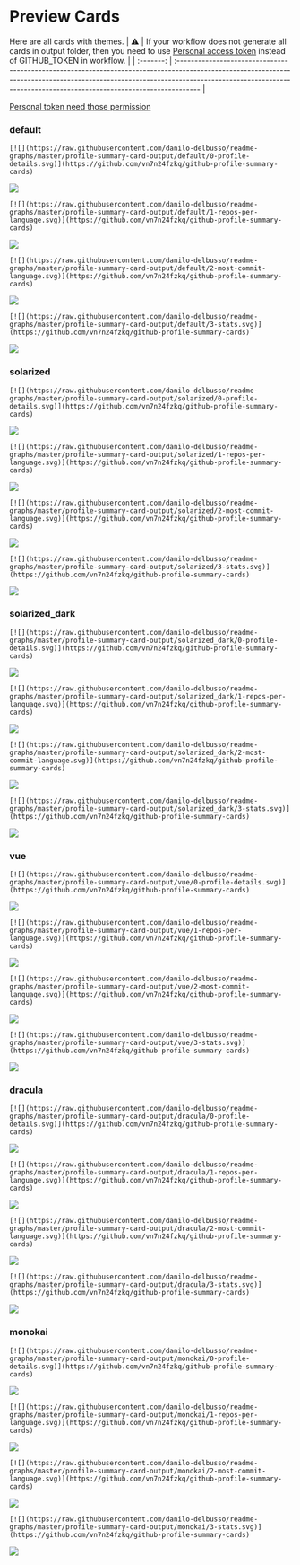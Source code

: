 
# Preview Cards

Here are all cards with themes.
| :warning: | If your workflow does not generate all cards in output folder, then you need to use [Personal access token](https://docs.github.com/en/actions/configuring-and-managing-workflows/creating-and-storing-encrypted-secrets) instead of GITHUB_TOKEN in workflow. |
| :-------: | :------------------------------------------------------------------------------------------------------------------------------------------------------------------------------------------------------------------------------------------------ |

[Personal token need those permission](https://github.com/vn7n24fzkq/github-profile-summary-cards/wiki/Personal-access-token-permissions)


### default


```
[![](https://raw.githubusercontent.com/danilo-delbusso/readme-graphs/master/profile-summary-card-output/default/0-profile-details.svg)](https://github.com/vn7n24fzkq/github-profile-summary-cards)
```
![](https://raw.githubusercontent.com/danilo-delbusso/readme-graphs/master/profile-summary-card-output/default/0-profile-details.svg)


```
[![](https://raw.githubusercontent.com/danilo-delbusso/readme-graphs/master/profile-summary-card-output/default/1-repos-per-language.svg)](https://github.com/vn7n24fzkq/github-profile-summary-cards)
```
![](https://raw.githubusercontent.com/danilo-delbusso/readme-graphs/master/profile-summary-card-output/default/1-repos-per-language.svg)


```
[![](https://raw.githubusercontent.com/danilo-delbusso/readme-graphs/master/profile-summary-card-output/default/2-most-commit-language.svg)](https://github.com/vn7n24fzkq/github-profile-summary-cards)
```
![](https://raw.githubusercontent.com/danilo-delbusso/readme-graphs/master/profile-summary-card-output/default/2-most-commit-language.svg)


```
[![](https://raw.githubusercontent.com/danilo-delbusso/readme-graphs/master/profile-summary-card-output/default/3-stats.svg)](https://github.com/vn7n24fzkq/github-profile-summary-cards)
```
![](https://raw.githubusercontent.com/danilo-delbusso/readme-graphs/master/profile-summary-card-output/default/3-stats.svg)


### solarized


```
[![](https://raw.githubusercontent.com/danilo-delbusso/readme-graphs/master/profile-summary-card-output/solarized/0-profile-details.svg)](https://github.com/vn7n24fzkq/github-profile-summary-cards)
```
![](https://raw.githubusercontent.com/danilo-delbusso/readme-graphs/master/profile-summary-card-output/solarized/0-profile-details.svg)


```
[![](https://raw.githubusercontent.com/danilo-delbusso/readme-graphs/master/profile-summary-card-output/solarized/1-repos-per-language.svg)](https://github.com/vn7n24fzkq/github-profile-summary-cards)
```
![](https://raw.githubusercontent.com/danilo-delbusso/readme-graphs/master/profile-summary-card-output/solarized/1-repos-per-language.svg)


```
[![](https://raw.githubusercontent.com/danilo-delbusso/readme-graphs/master/profile-summary-card-output/solarized/2-most-commit-language.svg)](https://github.com/vn7n24fzkq/github-profile-summary-cards)
```
![](https://raw.githubusercontent.com/danilo-delbusso/readme-graphs/master/profile-summary-card-output/solarized/2-most-commit-language.svg)


```
[![](https://raw.githubusercontent.com/danilo-delbusso/readme-graphs/master/profile-summary-card-output/solarized/3-stats.svg)](https://github.com/vn7n24fzkq/github-profile-summary-cards)
```
![](https://raw.githubusercontent.com/danilo-delbusso/readme-graphs/master/profile-summary-card-output/solarized/3-stats.svg)


### solarized_dark


```
[![](https://raw.githubusercontent.com/danilo-delbusso/readme-graphs/master/profile-summary-card-output/solarized_dark/0-profile-details.svg)](https://github.com/vn7n24fzkq/github-profile-summary-cards)
```
![](https://raw.githubusercontent.com/danilo-delbusso/readme-graphs/master/profile-summary-card-output/solarized_dark/0-profile-details.svg)


```
[![](https://raw.githubusercontent.com/danilo-delbusso/readme-graphs/master/profile-summary-card-output/solarized_dark/1-repos-per-language.svg)](https://github.com/vn7n24fzkq/github-profile-summary-cards)
```
![](https://raw.githubusercontent.com/danilo-delbusso/readme-graphs/master/profile-summary-card-output/solarized_dark/1-repos-per-language.svg)


```
[![](https://raw.githubusercontent.com/danilo-delbusso/readme-graphs/master/profile-summary-card-output/solarized_dark/2-most-commit-language.svg)](https://github.com/vn7n24fzkq/github-profile-summary-cards)
```
![](https://raw.githubusercontent.com/danilo-delbusso/readme-graphs/master/profile-summary-card-output/solarized_dark/2-most-commit-language.svg)


```
[![](https://raw.githubusercontent.com/danilo-delbusso/readme-graphs/master/profile-summary-card-output/solarized_dark/3-stats.svg)](https://github.com/vn7n24fzkq/github-profile-summary-cards)
```
![](https://raw.githubusercontent.com/danilo-delbusso/readme-graphs/master/profile-summary-card-output/solarized_dark/3-stats.svg)


### vue


```
[![](https://raw.githubusercontent.com/danilo-delbusso/readme-graphs/master/profile-summary-card-output/vue/0-profile-details.svg)](https://github.com/vn7n24fzkq/github-profile-summary-cards)
```
![](https://raw.githubusercontent.com/danilo-delbusso/readme-graphs/master/profile-summary-card-output/vue/0-profile-details.svg)


```
[![](https://raw.githubusercontent.com/danilo-delbusso/readme-graphs/master/profile-summary-card-output/vue/1-repos-per-language.svg)](https://github.com/vn7n24fzkq/github-profile-summary-cards)
```
![](https://raw.githubusercontent.com/danilo-delbusso/readme-graphs/master/profile-summary-card-output/vue/1-repos-per-language.svg)


```
[![](https://raw.githubusercontent.com/danilo-delbusso/readme-graphs/master/profile-summary-card-output/vue/2-most-commit-language.svg)](https://github.com/vn7n24fzkq/github-profile-summary-cards)
```
![](https://raw.githubusercontent.com/danilo-delbusso/readme-graphs/master/profile-summary-card-output/vue/2-most-commit-language.svg)


```
[![](https://raw.githubusercontent.com/danilo-delbusso/readme-graphs/master/profile-summary-card-output/vue/3-stats.svg)](https://github.com/vn7n24fzkq/github-profile-summary-cards)
```
![](https://raw.githubusercontent.com/danilo-delbusso/readme-graphs/master/profile-summary-card-output/vue/3-stats.svg)


### dracula


```
[![](https://raw.githubusercontent.com/danilo-delbusso/readme-graphs/master/profile-summary-card-output/dracula/0-profile-details.svg)](https://github.com/vn7n24fzkq/github-profile-summary-cards)
```
![](https://raw.githubusercontent.com/danilo-delbusso/readme-graphs/master/profile-summary-card-output/dracula/0-profile-details.svg)


```
[![](https://raw.githubusercontent.com/danilo-delbusso/readme-graphs/master/profile-summary-card-output/dracula/1-repos-per-language.svg)](https://github.com/vn7n24fzkq/github-profile-summary-cards)
```
![](https://raw.githubusercontent.com/danilo-delbusso/readme-graphs/master/profile-summary-card-output/dracula/1-repos-per-language.svg)


```
[![](https://raw.githubusercontent.com/danilo-delbusso/readme-graphs/master/profile-summary-card-output/dracula/2-most-commit-language.svg)](https://github.com/vn7n24fzkq/github-profile-summary-cards)
```
![](https://raw.githubusercontent.com/danilo-delbusso/readme-graphs/master/profile-summary-card-output/dracula/2-most-commit-language.svg)


```
[![](https://raw.githubusercontent.com/danilo-delbusso/readme-graphs/master/profile-summary-card-output/dracula/3-stats.svg)](https://github.com/vn7n24fzkq/github-profile-summary-cards)
```
![](https://raw.githubusercontent.com/danilo-delbusso/readme-graphs/master/profile-summary-card-output/dracula/3-stats.svg)


### monokai


```
[![](https://raw.githubusercontent.com/danilo-delbusso/readme-graphs/master/profile-summary-card-output/monokai/0-profile-details.svg)](https://github.com/vn7n24fzkq/github-profile-summary-cards)
```
![](https://raw.githubusercontent.com/danilo-delbusso/readme-graphs/master/profile-summary-card-output/monokai/0-profile-details.svg)


```
[![](https://raw.githubusercontent.com/danilo-delbusso/readme-graphs/master/profile-summary-card-output/monokai/1-repos-per-language.svg)](https://github.com/vn7n24fzkq/github-profile-summary-cards)
```
![](https://raw.githubusercontent.com/danilo-delbusso/readme-graphs/master/profile-summary-card-output/monokai/1-repos-per-language.svg)


```
[![](https://raw.githubusercontent.com/danilo-delbusso/readme-graphs/master/profile-summary-card-output/monokai/2-most-commit-language.svg)](https://github.com/vn7n24fzkq/github-profile-summary-cards)
```
![](https://raw.githubusercontent.com/danilo-delbusso/readme-graphs/master/profile-summary-card-output/monokai/2-most-commit-language.svg)


```
[![](https://raw.githubusercontent.com/danilo-delbusso/readme-graphs/master/profile-summary-card-output/monokai/3-stats.svg)](https://github.com/vn7n24fzkq/github-profile-summary-cards)
```
![](https://raw.githubusercontent.com/danilo-delbusso/readme-graphs/master/profile-summary-card-output/monokai/3-stats.svg)

